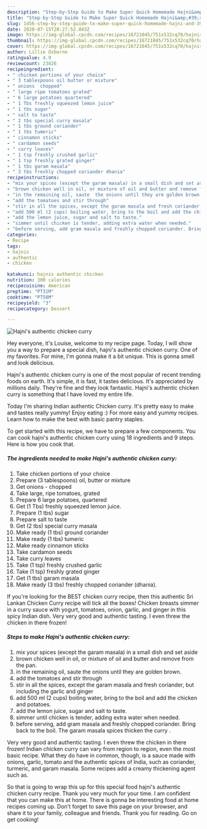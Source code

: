 ```yaml
---
description: "Step-by-Step Guide to Make Super Quick Homemade Hajni&amp;#39;s authentic chicken curry"
title: "Step-by-Step Guide to Make Super Quick Homemade Hajni&amp;#39;s authentic chicken curry"
slug: 1456-step-by-step-guide-to-make-super-quick-homemade-hajni-and-39-s-authentic-chicken-curry
date: 2020-07-15T20:27:52.843Z
image: https://img-global.cpcdn.com/recipes/16721045/751x532cq70/hajnis-authentic-chicken-curry-recipe-main-photo.jpg
thumbnail: https://img-global.cpcdn.com/recipes/16721045/751x532cq70/hajnis-authentic-chicken-curry-recipe-main-photo.jpg
cover: https://img-global.cpcdn.com/recipes/16721045/751x532cq70/hajnis-authentic-chicken-curry-recipe-main-photo.jpg
author: Lillie Osborne
ratingvalue: 4.9
reviewcount: 23826
recipeingredient:
- " chicken portions of your choice"
- " 3 tablespoons oil butter or mixture"
- " onions  chopped"
- " large ripe tomatoes grated"
- " 6 large potatoes quartered"
- " 1 Tbs freshly squeezed lemon juice"
- " 1 tbs sugar"
- " salt to taste"
- " 2 tbs special curry masala"
- " 1 tbs ground coriander"
- " 1 tbs tumeric"
- " cinnamon sticks"
- " cardamon seeds"
- " curry leaves"
- " 1 tsp freshly crushed garlic"
- " 1 tsp freshly grated ginger"
- " 1 tbs garam masala"
- " 3 tbs freshly chopped coriander dhania"
recipeinstructions:
- "mix your spices (except the garam masala) in a small dish and set aside"
- "brown chicken well in oil, or mixture of oil and butter and remove from the pan."
- "in the remaining oil, saute  the onions until they are golden brown."
- "add the tomatoes and stir through"
- "stir in all the spices, except the garam masala and fresh coriander, but including the garlic and ginger"
- "add 500 ml (2 cups) boiling water, bring to the boil and add the chicken and potatoes."
- "add the lemon juice, sugar and salt to taste."
- "simmer until chicken is tender, adding extra water when needed."
- "before serving, add gram masala and freshly chopped coriander. Bring back to the boil. The garam masala spices thicken the curry ."
categories:
- Recipe
tags:
- hajnis
- authentic
- chicken

katakunci: hajnis authentic chicken 
nutrition: 300 calories
recipecuisine: American
preptime: "PT31M"
cooktime: "PT58M"
recipeyield: "3"
recipecategory: Dessert

---
```



![Hajni&#39;s authentic chicken curry](https://img-global.cpcdn.com/recipes/16721045/751x532cq70/hajnis-authentic-chicken-curry-recipe-main-photo.jpg)

Hey everyone, it's Louise, welcome to my recipe page. Today, I will show you a way to prepare a special dish, hajni&#39;s authentic chicken curry. One of my favorites. For mine, I'm gonna make it a bit unique. This is gonna smell and look delicious.

Hajni&#39;s authentic chicken curry is one of the most popular of recent trending foods on earth. It's simple, it is fast, it tastes delicious. It's appreciated by millions daily. They're fine and they look fantastic. Hajni&#39;s authentic chicken curry is something that I have loved my entire life.

Today I&#39;m sharing Indian authentic Chicken curry. It&#39;s pretty easy to make and tastes really yummy! Enjoy eating :) For more easy and yummy recipes. Learn how to make the best with basic pantry staples.


To get started with this recipe, we have to prepare a few components. You can cook hajni&#39;s authentic chicken curry using 18 ingredients and 9 steps. Here is how you cook that.

<!--inarticleads1-->

##### The ingredients needed to make Hajni&#39;s authentic chicken curry:

1. Take  chicken portions of your choice
1. Prepare  (3 tablespoons) oil, butter or mixture
1. Get  onions - chopped
1. Take  large, ripe tomatoes, grated
1. Prepare  6 large potatoes, quartered
1. Get  (1 Tbs) freshly squeezed lemon juice.
1. Prepare  (1 tbs) sugar
1. Prepare  salt to taste
1. Get  (2 tbs) special curry masala
1. Make ready  (1 tbs) ground coriander
1. Make ready  (1 tbs) tumeric
1. Make ready  cinnamon sticks
1. Take  cardamon seeds
1. Take  curry leaves
1. Take  (1 tsp) freshly crushed garlic
1. Take  (1 tsp) freshly grated ginger
1. Get  (1 tbs) garam masala
1. Make ready  (3 tbs) freshly chopped coriander (dhania).


If you&#39;re looking for the BEST chicken curry recipe, then this authentic Sri Lankan Chicken Curry recipe will tick all the boxes! Chicken breasts simmer in a curry sauce with yogurt, tomatoes, onion, garlic, and ginger in this spicy Indian dish. Very very good and authentic tasting. I even threw the chicken in there frozen! 

<!--inarticleads2-->

##### Steps to make Hajni&#39;s authentic chicken curry:

1. mix your spices (except the garam masala) in a small dish and set aside
1. brown chicken well in oil, or mixture of oil and butter and remove from the pan.
1. in the remaining oil, saute  the onions until they are golden brown.
1. add the tomatoes and stir through
1. stir in all the spices, except the garam masala and fresh coriander, but including the garlic and ginger
1. add 500 ml (2 cups) boiling water, bring to the boil and add the chicken and potatoes.
1. add the lemon juice, sugar and salt to taste.
1. simmer until chicken is tender, adding extra water when needed.
1. before serving, add gram masala and freshly chopped coriander. Bring back to the boil. The garam masala spices thicken the curry .


Very very good and authentic tasting. I even threw the chicken in there frozen! Indian chicken curry can vary from region to region, even the most basic recipe. What they do have in common, though, is a sauce made with onions, garlic, tomato and the authentic spices of India, such as coriander, turmeric, and garam masala. Some recipes add a creamy thickening agent such as. 

So that is going to wrap this up for this special food hajni&#39;s authentic chicken curry recipe. Thank you very much for your time. I am confident that you can make this at home. There is gonna be interesting food at home recipes coming up. Don't forget to save this page on your browser, and share it to your family, colleague and friends. Thank you for reading. Go on get cooking!
